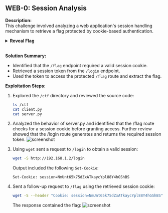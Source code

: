 ## WEB-0: Session Analysis
**Description:**  
This challenge involved analyzing a web application's session handling mechanism to retrieve a flag protected by cookie-based authentication.
<details> <summary><b>Reveal Flag</b></summary>
flag{5b3110c1dd}
</details></br>

**Solution Summary:**
- Identified that the `/flag` endpoint required a valid session cookie.
- Retrieved a session token from the `/login` endpoint.
- Used the token to access the protected `/flag` route and extract the flag.

**Exploitation Steps:**
1. Explored the `/ctf` directory and reviewed the source code:
   ```bash
   ls /ctf
   cat client.py
   cat server.py
    ```
2. Analyzed the behavior of server.py and identified that the /flag route checks for a session cookie before granting access. Further review showed that the /login route generates and returns the required session token.
    ![screenshot](../images/WEB-0.jpg)

3. Using `wget` sent a request to `/login` to obtain a valid session:
    ```bash
    wget -S http://192.168.1.2/login
    ```
    Output included the following `Set-Cookie`:
    ```plaintext
    Set-Cookie: session=NmUnt65k75dZxATkaycYpl88Y4hGShBS
    ```
4. Sent a follow-up request to `/flag` using the retrieved session cookie:
    ```bash
    wget -S --header "Cookie: session=NmUnt65k75dZxATkaycYpl88Y4hGShBS" http://192.168.1.2/flag
    ```
    The response contained the flag:
    ![screenshot](../images/WEB-0a.jpg)

